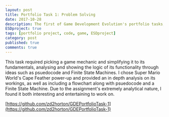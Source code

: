 ```yaml
---
layout: post
title: Portfolio Task 1: Problem Solving
date: 2017-10-28
description: The first of Game Development Evolution's portfolio tasks, involving the analysis and breakdown of a mechanic implemented into an existing game.
ESDproject: true
tags: [portfolio project, code, game, ESDproject]
category: post
published: true
comments: true
---
```

This task required picking a game mechanic and simplifying it to its fundamentals, analysing and showing the logic of its functionality through ideas such as psuedocode and Finite State Machines. I chose Super Mario World's Cape Feather power-up and provided an in depth analysis on its workings, as well as including a flowchart along with psuedocode and a Finite State Machine. Due to the assignment's extremely analytical nature, I found it both interesting and entertaining to work on.

[https://github.com/zd2horton/GDEPortfolioTask-1](https://github.com/zd2horton/GDEPortfolioTask-1)
